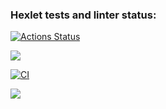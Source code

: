 ### Hexlet tests and linter status:
[![Actions Status](https://github.com/mihaska1/php-project-lvl1/workflows/hexlet-check/badge.svg)](https://github.com/mihaska1/php-project-lvl1/actions)

<a href="https://codeclimate.com/github/codeclimate/codeclimate/maintainability"><img src="https://api.codeclimate.com/v1/badges/a99a88d28ad37a79dbf6/maintainability" /></a>

[![CI](https://github.com/mihaska1/php-project-lvl1/actions/workflows/Test.yml/badge.svg?branch=main)](https://github.com/mihaska1/php-project-lvl1/actions/workflows/Test.yml)

<a href="https://asciinema.org/a/JldnjDhanLQL7TMRqUq0QoezF" target="_blank"><img src="https://asciinema.org/a/JldnjDhanLQL7TMRqUq0QoezF.svg" /></a>
